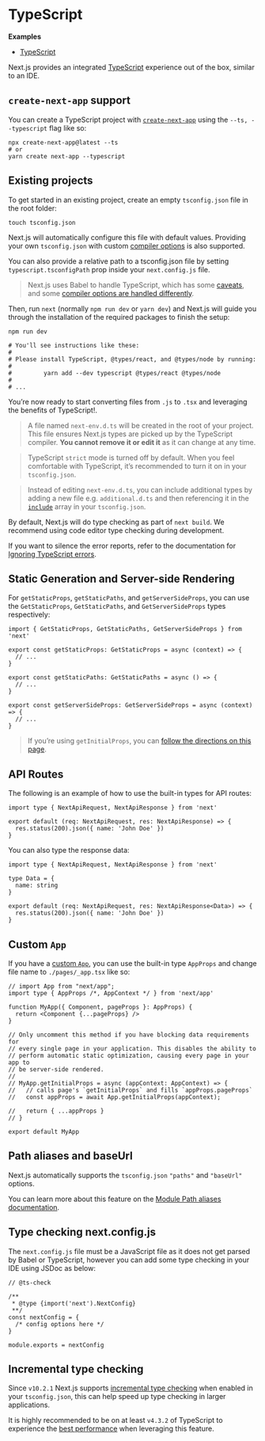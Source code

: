 TypeScript
==========

**Examples**

-   [TypeScript](https://github.com/vercel/next.js/tree/canary/examples/with-typescript)

Next.js provides an integrated [TypeScript](https://www.typescriptlang.org/) experience out of the box, similar to an IDE.

`create-next-app` support
-------------------------

You can create a TypeScript project with [`create-next-app`](https://nextjs.org/docs/api-reference/create-next-app) using the `--ts, --typescript` flag like so:

    npx create-next-app@latest --ts
    # or
    yarn create next-app --typescript

Existing projects
-----------------

To get started in an existing project, create an empty `tsconfig.json` file in the root folder:

    touch tsconfig.json

Next.js will automatically configure this file with default values. Providing your own `tsconfig.json` with custom [compiler options](https://www.typescriptlang.org/docs/handbook/compiler-options.html) is also supported.

You can also provide a relative path to a tsconfig.json file by setting `typescript.tsconfigPath` prop inside your `next.config.js` file.

> Next.js uses Babel to handle TypeScript, which has some [caveats](https://babeljs.io/docs/en/babel-plugin-transform-typescript#caveats), and some [compiler options are handled differently](https://babeljs.io/docs/en/babel-plugin-transform-typescript#typescript-compiler-options).

Then, run `next` (normally `npm run dev` or `yarn dev`) and Next.js will guide you through the installation of the required packages to finish the setup:

    npm run dev

    # You'll see instructions like these:
    #
    # Please install TypeScript, @types/react, and @types/node by running:
    #
    #         yarn add --dev typescript @types/react @types/node
    #
    # ...

You’re now ready to start converting files from `.js` to `.tsx` and leveraging the benefits of TypeScript!.

> A file named `next-env.d.ts` will be created in the root of your project. This file ensures Next.js types are picked up by the TypeScript compiler. **You cannot remove it or edit it** as it can change at any time.

> TypeScript `strict` mode is turned off by default. When you feel comfortable with TypeScript, it’s recommended to turn it on in your `tsconfig.json`.

> Instead of editing `next-env.d.ts`, you can include additional types by adding a new file e.g. `additional.d.ts` and then referencing it in the [`include`](https://www.typescriptlang.org/tsconfig#include) array in your `tsconfig.json`.

By default, Next.js will do type checking as part of `next build`. We recommend using code editor type checking during development.

If you want to silence the error reports, refer to the documentation for [Ignoring TypeScript errors](/docs/api-reference/next.config.js/ignoring-typescript-errors.md).

Static Generation and Server-side Rendering
-------------------------------------------

For `getStaticProps`, `getStaticPaths`, and `getServerSideProps`, you can use the `GetStaticProps`, `GetStaticPaths`, and `GetServerSideProps` types respectively:

    import { GetStaticProps, GetStaticPaths, GetServerSideProps } from 'next'

    export const getStaticProps: GetStaticProps = async (context) => {
      // ...
    }

    export const getStaticPaths: GetStaticPaths = async () => {
      // ...
    }

    export const getServerSideProps: GetServerSideProps = async (context) => {
      // ...
    }

> If you’re using `getInitialProps`, you can [follow the directions on this page](/docs/api-reference/data-fetching/getInitialProps.md#typescript).

API Routes
----------

The following is an example of how to use the built-in types for API routes:

    import type { NextApiRequest, NextApiResponse } from 'next'

    export default (req: NextApiRequest, res: NextApiResponse) => {
      res.status(200).json({ name: 'John Doe' })
    }

You can also type the response data:

    import type { NextApiRequest, NextApiResponse } from 'next'

    type Data = {
      name: string
    }

    export default (req: NextApiRequest, res: NextApiResponse<Data>) => {
      res.status(200).json({ name: 'John Doe' })
    }

Custom `App`
------------

If you have a [custom `App`](/docs/advanced-features/custom-app.md), you can use the built-in type `AppProps` and change file name to `./pages/_app.tsx` like so:

    // import App from "next/app";
    import type { AppProps /*, AppContext */ } from 'next/app'

    function MyApp({ Component, pageProps }: AppProps) {
      return <Component {...pageProps} />
    }

    // Only uncomment this method if you have blocking data requirements for
    // every single page in your application. This disables the ability to
    // perform automatic static optimization, causing every page in your app to
    // be server-side rendered.
    //
    // MyApp.getInitialProps = async (appContext: AppContext) => {
    //   // calls page's `getInitialProps` and fills `appProps.pageProps`
    //   const appProps = await App.getInitialProps(appContext);

    //   return { ...appProps }
    // }

    export default MyApp

Path aliases and baseUrl
------------------------

Next.js automatically supports the `tsconfig.json` `"paths"` and `"baseUrl"` options.

You can learn more about this feature on the [Module Path aliases documentation](/docs/advanced-features/module-path-aliases.md).

Type checking next.config.js
----------------------------

The `next.config.js` file must be a JavaScript file as it does not get parsed by Babel or TypeScript, however you can add some type checking in your IDE using JSDoc as below:

    // @ts-check

    /**
     * @type {import('next').NextConfig}
     **/
    const nextConfig = {
      /* config options here */
    }

    module.exports = nextConfig

Incremental type checking
-------------------------

Since `v10.2.1` Next.js supports [incremental type checking](https://www.typescriptlang.org/tsconfig#incremental) when enabled in your `tsconfig.json`, this can help speed up type checking in larger applications.

It is highly recommended to be on at least `v4.3.2` of TypeScript to experience the [best performance](https://devblogs.microsoft.com/typescript/announcing-typescript-4-3/#lazier-incremental) when leveraging this feature.
